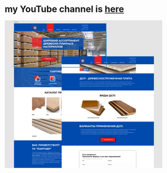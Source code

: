 # my YouTube channel is <a href="https://www.youtube.com/@beha-coder">here</a>
<img width="800" src='./ik.png' />
